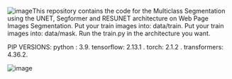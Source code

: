 ![image](https://github.com/berkayozdemir/unet-resunet-segformer/assets/25156705/1f2e9e80-3d0e-4ca9-8ded-e5b1504df9a5)This repository contains the code for the Multiclass Segmentation using the UNET, Segformer and RESUNET architecture on Web Page Images Segmentation.
Put your train images into: data/train.
Put your train images into: data/mask.
Run the train.py in the architecture you want.


PIP VERSIONS:
python : 3.9.
tensorflow: 2.13.1 .
torch: 2.1.2  .
transformers: 4.36.2.

![image](https://github.com/berkayozdemir/unet-resunet-segformer/assets/25156705/94273e52-dc80-4fa8-8e21-779f0eadc781)
